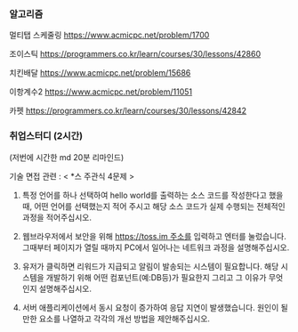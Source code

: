 
### 알고리즘 

멀티탭 스케줄링
https://www.acmicpc.net/problem/1700

조이스틱
https://programmers.co.kr/learn/courses/30/lessons/42860

치킨배달
https://www.acmicpc.net/problem/15686

이항계수2
https://www.acmicpc.net/problem/11051

카펫
https://programmers.co.kr/learn/courses/30/lessons/42842



### 취업스터디 (2시간)

(저번에 시간한 md 20분 리마인드)

기술 면접 관련 : < *스 주관식 4문제 >

1. 특정 언어를 하나 선택하여 hello world를 출력하는 소스 코드를 작성한다고 했을 때,
어떤 언어를 선택했는지 적어 주시고 해당 소스 코드가 실제 수행되는 전체적인 과정을 적어주십시오.

2. 웹브라우저에서 보안을 위해 https://toss.im 주소를 입력하고 엔터를 눌렀습니다.
그때부터 페이지가 열릴 때까지 PC에서 일어나는 네트워크 과정을 설명해주십시오.

3. 유저가 클릭하면 리워드가 지급되고 알림이 발송되는 시스템이 필요합니다.
해당 시스템을 개발하기 위해 어떤 컴포넌트(예:DB등)가 필요한지 그리고 그 이유가 무엇인지 설명해주십시오.

4. 서버 애플리케이션에서 동시 요청이 증가하여 응답 지연이 발생했습니다.
원인이 될 만한 요소를 나열하고 각각의 개선 방법을 제안해주십시오.